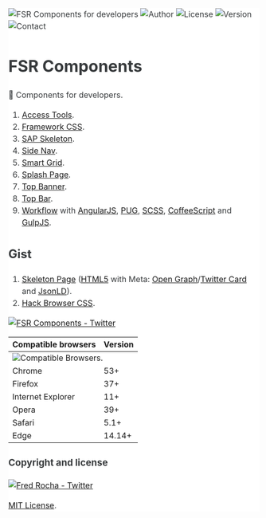 <main style="font-family: -apple-system,BlinkMacSystemFont,'Segoe UI',Roboto,'Helvetica Neue',Arial,sans-serif;font-size: 1rem;line-height: 1.5;color: #373a3c;background-color: #fff;">

![FSR Components for developers](http://fsrcomponents.jcappsinc.com/imgs/favicon/components/favicon-96x96.png "FSR Components for developers")
![Author](https://img.shields.io/badge/author-@fredsrocha-1da1f2.svg?style=flat-square "Author")
![License](https://img.shields.io/badge/license-MIT-ff8a65.svg?style=flat-square "License")
![Version](https://img.shields.io/badge/version-1.0.0-blue.svg?style=flat-square "Version")
![Contact](https://img.shields.io/badge/slack-fsrcomponents.slack.com-56b68b.svg?style=flat-square "Contact")

# FSR Components

:gem: Components for developers.

1. [Access Tools](https://github.com/fredsrocha/fsr-access-tools/ "Accessibility Tools").
2. [Framework CSS](https://github.com/fredsrocha/fsr-fwcss/ "FSR Framework CSS").
3. [SAP Skeleton](https://github.com/fredsrocha/fsr-sap-skeleton/ "Skeleton for Single-Page Applications").
4. [Side Nav](https://github.com/fredsrocha/fsr-side-nav/ "Side Nav Component").
5. [Smart Grid](https://github.com/fredsrocha/fsr-smart-grid/ "Smart Grid Component").
6. [Splash Page](https://github.com/fredsrocha/fsr-splash-page/ "Splash Page").
7. [Top Banner](https://github.com/fredsrocha/fsr-top-banner/ "Top Banner Component").
8. [Top Bar](https://github.com/fredsrocha/fsr-top-bar/ "Top Bar Component").
9. [Workflow](https://github.com/fredsrocha/fsr-workflow/ "FSR Workflow") with [AngularJS](https://github.com/angular/angular.js "AngularJS website"), [PUG](https://github.com/pugjs/pug/ "PUG template engine"), [SCSS](https://github.com/sass/sass/ "SASS Lang"), [CoffeeScript](https://github.com/jashkenas/coffeescript/ "CoffeeScript") and [GulpJS](https://github.com/gulpjs/gulp "The streaming build system").

## Gist
1. [Skeleton Page](https://gist.github.com/fredsrocha/a064b9dd9c91b87fabb4db4361a8aa49/ "Skeleton Page (Gist)") ([HTML5](https://www.w3.org/TR/html5/ "HTML5 reference") with Meta: [Open Graph](http://ogp.me/ "Open Graph website")/[Twitter Card](https://dev.twitter.com/cards/overview/ "Twitter Card Reference") and [JsonLD](http://schema.org/ "Structured Data")).
2. [Hack Browser CSS](https://gist.github.com/fredsrocha/f73f26fd39c976788166c4869b9ce239 "Hack Browser in CSS").

[![FSR Components - Twitter](https://img.shields.io/twitter/follow/fsrcomponents.svg?style=social&label=Follow@FsrComponents)](https://twitter.com/fsrcomponents)

<table>
  <thead>
    <tr>
      <th>Compatible browsers</th>
      <th>Version</th>
    </tr>
  </thead>
  <tbody>
    <tr>
      <td colspan="2"><img src="http://fsrcomponents.jcappsinc.com/imgs/github/compatible-browsers.png" alt="Compatible Browsers." title="Compatible Browsers"></td>
    </tr>
    <tr>
      <td>Chrome</td>
      <td>53+</td>
    </tr>
    <tr>
      <td>Firefox</td>
      <td>37+</td>
    </tr>
    <tr>
      <td>Internet Explorer</td>
      <td>11+</td>
    </tr>
    <tr>
      <td>Opera</td>
      <td>39+</td>
    </tr>
    <tr>
      <td>Safari</td>
      <td>5.1+</td>
    </tr>
    <tr>
      <td>Edge</td>
      <td>14.14+</td>
    </tr>
  </tbody>
</table>

### Copyright and license

[![Fred Rocha - Twitter](https://img.shields.io/twitter/follow/fredsrocha.svg?style=social&label=@fredsrocha)](https://twitter.com/fredsrocha)
  
[MIT License](https://github.com/fredsrocha/fsr-components/blob/master/LICENSE "License").

</main>
